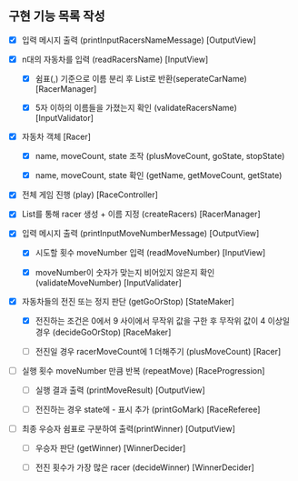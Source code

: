 ## 구현 기능 목록 작성

- [x] 입력 메시지 출력 (printInputRacersNameMessage) [OutputView]


- [x] n대의 자동차를 입력 (readRacersName) [InputView]

  - [x] 쉼표(,) 기준으로 이름 분리 후 List로 반환(seperateCarName) [RacerManager]

  - [x] 5자 이하의 이름들을 가졌는지 확인 (validateRacersName) [InputValidator]


- [x] 자동차 객체 [Racer]

  - [x] name, moveCount, state 조작 (plusMoveCount, goState, stopState)

  - [x] name, moveCount, state 확인 (getName, getMoveCount, getState)


- [x] 전체 게임 진행 (play) [RaceController]

- [x] List를 통해 racer 생성 + 이름 지정 (createRacers) [RacerManager]


- [x] 입력 메시지 출력 (printInputMoveNumberMessage) [OutputView]

  - [x] 시도할 횟수 moveNumber 입력 (readMoveNumber) [InputView]

  - [x] moveNumber이 숫자가 맞는지 비어있지 않은지 확인 (validateMoveNumber) [InputValidater]


- [x] 자동차들의 전진 또는 정지 판단 (getGoOrStop) [StateMaker]

  - [x] 전진하는 조건은 0에서 9 사이에서 무작위 값을 구한 후 무작위 값이 4 이상일 경우 (decideGoOrStop) [RaceMaker]

  - [ ] 전진일 경우 racerMoveCount에 1 더해주기 (plusMoveCount) [Racer]


- [ ] 실행 횟수 moveNumber 만큼 반복 (repeatMove) [RaceProgression]

  - [ ] 실행 결과 출력 (printMoveResult) [OutputView]

  - [ ] 전진하는 경우 state에 - 표시 추가 (printGoMark) [RaceReferee]


- [ ] 최종 우승자 쉼표로 구분하여 출력(printWinner) [OutputView]

  - [ ] 우승자 판단 (getWinner) [WinnerDecider]

  - [ ] 전진 횟수가 가장 많은 racer (decideWinner) [WinnerDecider]